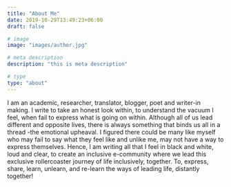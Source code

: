 ```yaml
---
title: "About Me"
date: 2019-10-29T13:49:23+06:00
draft: false

# image
image: "images/author.jpg"

# meta description
description: "this is meta description"

# type
type: "about"
---
```


I am an academic, researcher, translator, blogger, poet and writer-in making. I write to take an honest look within, to understand the vacuum I feel, when fail to express what is going on within. Although all of us lead different and opposite lives, there is always something that binds us all in a thread -the emotional upheaval. I figured there could be many like myself who may fail to say what they feel like and unlike me, may not have a way to express themselves. Hence, I am writing all that I feel in black and white, loud and clear, to create an inclusive e-community where we lead this exclusive rollercoaster journey of life inclusively, together. To, express, share, learn, unlearn, and re-learn the ways of leading life, distantly together!
